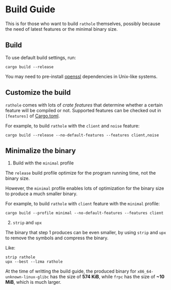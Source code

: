 # Build Guide
This is for those who want to build `rathole` themselves, possibly because the need of latest features or the minimal binary size.

## Build
To use default build settings, run:
```
cargo build --release
```
You may need to pre-install [openssl](https://docs.rs/openssl/latest/openssl/index.html) dependencies in Unix-like systems.

## Customize the build
`rathole` comes with lots of *crate features* that determine whether a certain feature will be compiled or not. Supported features can be checked out in `[features]` of [Cargo.toml](../Cargo.toml).

For example, to build `rathole` with the `client` and `noise` feature:
```
cargo build --release --no-default-features --features client,noise
```

## Minimalize the binary

1. Build with the `minimal` profile

The `release` build profile optimize for the program running time, not the binary size. 

However, the `minimal` profile enables lots of optimization for the binary size to produce a much smaller binary.

For example, to build `rathole` with `client` feature with the `minimal` profile:
```
cargo build --profile minimal --no-default-features --features client
```

2. `strip` and `upx`

The binary that step 1 produces can be even smaller, by using `strip` and `upx` to remove the symbols and compress the binary.

Like:
```
strip rathole
upx --best --lzma rathole
```

At the time of writting the build guide, the produced binary for `x86_64-unknown-linux-glibc` has the size of **574 KiB**, while `frpc` has the size of **~10 MiB**, which is much larger.
